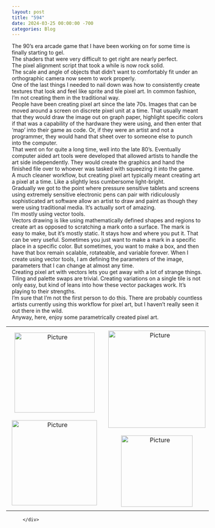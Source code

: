 ```yaml
---
layout: post
title: "594"
date: 2024-03-25 00:00:00 -700
categories: Blog
---
```


<div class="blog-content">
				<div class="paragraph"><span><span>The 90&rsquo;s era arcade game that I have been working on for some time is finally starting to gel.</span></span><br><span></span><span><span>The shaders that were very difficult to get right are nearly perfect.</span></span><br><span></span><span><span>The pixel alignment script that took a while is now rock solid.</span></span><br><span></span><span><span>The scale and angle of objects that didn&rsquo;t want to comfortably fit under an orthographic camera now seem to work properly.</span></span><br><span></span><span><span>One of the last things I needed to nail down was how to consistently create textures that look and feel like sprite and tile pixel art. In common fashion, I&rsquo;m not creating them in the traditional way.</span></span><br><span></span><span><span>People have been creating pixel art since the late 70s. Images that can be moved around a screen on discrete pixel unit at a time. That usually meant that they would draw the image out on graph paper, highlight specific colors if that was a capability of the hardware they were using, and then enter that &lsquo;map&rsquo; into their game as code. Or, if they were an artist and not a programmer, they would hand that sheet over to someone else to punch into the computer.</span></span><br><span></span><span><span>That went on for quite a long time, well into the late 80&rsquo;s. Eventually computer aided art tools were developed that allowed artists to handle the art side independently. They would create the graphics and hand the finished file over to whoever was tasked with squeezing it into the game.</span></span><br><span></span><span><span>A much cleaner workflow, but creating pixel art typically meant creating art a pixel at a time. Like a slightly less cumbersome light-bright.</span></span><br><span></span><span><span>Gradually we got to the point where pressure sensitive tablets and screens using extremely sensitive electronic pens can pair with ridiculously sophisticated art software allow an artist to draw and paint as though they were using traditional media. It&rsquo;s actually sort of amazing.</span></span><br><span></span><span><span>I&rsquo;m mostly using vector tools.</span></span><br><span></span><span><span>Vectors drawing is like using mathematically defined shapes and regions to create art as opposed to scratching a mark onto a surface. The mark is easy to make, but it&rsquo;s mostly static. It stays how and where you put it. That can be very useful. Sometimes you just want to make a mark in a specific place in a specific color. But sometimes, you want to make a box, and then have that box remain scalable, rotateable, and variable forever. When I create using vector tools, I am defining the parameters of the image, parameters that I can change at almost any time.</span></span><br><span></span><span><span>Creating pixel art with vectors lets you get away with a lot of strange things. Tiling and palette swaps are trivial. Creating variations on a single tile is not only easy, but kind of leans into how these vector packages work. It&rsquo;s playing to their strengths.</span></span><br><span></span><span><span>I&rsquo;m sure that I&rsquo;m not the first person to do this. There are probably countless artists currently using this workflow for pixel art, but I haven&rsquo;t really seen it out there in the wild.</span></span><br><span></span><span><span>Anyway, here, enjoy some parametrically created pixel art.</span></span><br><span></span></div>  <div><div class="wsite-multicol"><div class="wsite-multicol-table-wrap" style="margin:0 -15px;"> 	<table class="wsite-multicol-table"> 		<tbody class="wsite-multicol-tbody"> 			<tr class="wsite-multicol-tr"> 				<td class="wsite-multicol-col" style="width:50%; padding:0 15px;"> 					 						  <div><div class="wsite-image wsite-image-border-none " style="padding-top:10px;padding-bottom:10px;margin-left:0;margin-right:0;text-align:center"> <a> <img src="/uploads/published/balls3a8a.png?1711431215" alt="Picture" style="width:211;max-width:100%"> </a> <div style="display:block;font-size:90%"></div> </div></div>  <div><div class="wsite-image wsite-image-border-none " style="padding-top:10px;padding-bottom:10px;margin-left:0;margin-right:0;text-align:center"> <a> <img src="/uploads/published/screen02d05e.png?1711431294" alt="Picture" style="width:224;max-width:100%"> </a> <div style="display:block;font-size:90%"></div> </div></div>   					 				</td>				<td class="wsite-multicol-col" style="width:50%; padding:0 15px;"> 					 						  <div><div class="wsite-image wsite-image-border-none " style="padding-top:10px;padding-bottom:10px;margin-left:0;margin-right:0;text-align:center"> <a> <img src="/uploads/published/screen018d88.png?1711431249" alt="Picture" style="width:256;max-width:100%"> </a> <div style="display:block;font-size:90%"></div> </div></div>  <div><div class="wsite-image wsite-image-border-none " style="padding-top:10px;padding-bottom:10px;margin-left:0;margin-right:0;text-align:center"> <a> <img src="/uploads/published/screen03277a.png?1711431286" alt="Picture" style="width:188;max-width:100%"> </a> <div style="display:block;font-size:90%"></div> </div></div>   					 				</td>			</tr> 		</tbody> 	</table> </div></div></div>

		</div>
        